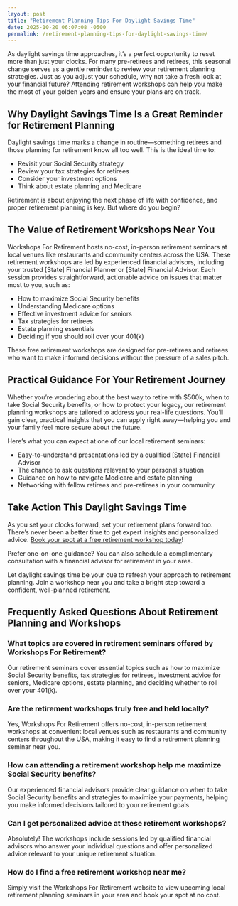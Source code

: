 ```yaml
---
layout: post
title: "Retirement Planning Tips For Daylight Savings Time"
date: 2025-10-20 06:07:08 -0500
permalink: /retirement-planning-tips-for-daylight-savings-time/
---
```

As daylight savings time approaches, it’s a perfect opportunity to reset more than just your clocks. For many pre-retirees and retirees, this seasonal change serves as a gentle reminder to review your retirement planning strategies. Just as you adjust your schedule, why not take a fresh look at your financial future? Attending retirement workshops can help you make the most of your golden years and ensure your plans are on track.

## Why Daylight Savings Time Is a Great Reminder for Retirement Planning

Daylight savings time marks a change in routine—something retirees and those planning for retirement know all too well. This is the ideal time to:

- Revisit your Social Security strategy  
- Review your tax strategies for retirees  
- Consider your investment options  
- Think about estate planning and Medicare

Retirement is about enjoying the next phase of life with confidence, and proper retirement planning is key. But where do you begin?

## The Value of Retirement Workshops Near You

Workshops For Retirement hosts no-cost, in-person retirement seminars at local venues like restaurants and community centers across the USA. These retirement workshops are led by experienced financial advisors, including your trusted [State] Financial Planner or [State] Financial Advisor. Each session provides straightforward, actionable advice on issues that matter most to you, such as:

- How to maximize Social Security benefits  
- Understanding Medicare options  
- Effective investment advice for seniors  
- Tax strategies for retirees  
- Estate planning essentials  
- Deciding if you should roll over your 401(k)  

These free retirement workshops are designed for pre-retirees and retirees who want to make informed decisions without the pressure of a sales pitch.

## Practical Guidance For Your Retirement Journey

Whether you’re wondering about the best way to retire with $500k, when to take Social Security benefits, or how to protect your legacy, our retirement planning workshops are tailored to address your real-life questions. You’ll gain clear, practical insights that you can apply right away—helping you and your family feel more secure about the future.

Here’s what you can expect at one of our local retirement seminars:

- Easy-to-understand presentations led by a qualified [State] Financial Advisor  
- The chance to ask questions relevant to your personal situation  
- Guidance on how to navigate Medicare and estate planning  
- Networking with fellow retirees and pre-retirees in your community  

## Take Action This Daylight Savings Time

As you set your clocks forward, set your retirement plans forward too. There’s never been a better time to get expert insights and personalized advice. [Book your spot at a free retirement workshop today](https://workshopsforretirement.com/)!

Prefer one-on-one guidance? You can also schedule a complimentary consultation with a financial advisor for retirement in your area.

Let daylight savings time be your cue to refresh your approach to retirement planning. Join a workshop near you and take a bright step toward a confident, well-planned retirement.

## Frequently Asked Questions About Retirement Planning and Workshops

### What topics are covered in retirement seminars offered by Workshops For Retirement?  
Our retirement seminars cover essential topics such as how to maximize Social Security benefits, tax strategies for retirees, investment advice for seniors, Medicare options, estate planning, and deciding whether to roll over your 401(k).

### Are the retirement workshops truly free and held locally?  
Yes, Workshops For Retirement offers no-cost, in-person retirement workshops at convenient local venues such as restaurants and community centers throughout the USA, making it easy to find a retirement planning seminar near you.

### How can attending a retirement workshop help me maximize Social Security benefits?  
Our experienced financial advisors provide clear guidance on when to take Social Security benefits and strategies to maximize your payments, helping you make informed decisions tailored to your retirement goals.

### Can I get personalized advice at these retirement workshops?  
Absolutely! The workshops include sessions led by qualified financial advisors who answer your individual questions and offer personalized advice relevant to your unique retirement situation.

### How do I find a free retirement workshop near me?  
Simply visit the Workshops For Retirement website to view upcoming local retirement planning seminars in your area and book your spot at no cost.

<script type="application/ld+json">
{
  "@context": "https://schema.org",
  "@type": "BlogPosting",
  "headline": "Retirement Planning Tips For Daylight Savings Time",
  "description": "As daylight savings time approaches, pre-retirees and retirees are reminded to review their retirement planning strategies. Attend free retirement workshops to get expert advice on Social Security, tax strategies, Medicare, and more.",
  "author": {
    "@type": "Person",
    "name": "Workshops For Retirement"
  },
  "publisher": {
    "@type": "Person",
    "name": "Workshops For Retirement"
  },
  "mainEntityOfPage": {
    "@type": "WebPage",
    "@id": "https://workshopsforretirement.com/blog/retirement-planning-tips-daylight-savings-time"
  },
  "datePublished": "2024-03-01",
  "dateModified": "2024-03-01"
}
</script>

<script type="application/ld+json">
{
  "@context": "https://schema.org",
  "@type": "FAQPage",
  "mainEntity": [
    {
      "@type": "Question",
      "name": "What topics are covered in retirement seminars offered by Workshops For Retirement?",
      "acceptedAnswer": {
        "@type": "Answer",
        "text": "Our retirement seminars cover essential topics such as how to maximize Social Security benefits, tax strategies for retirees, investment advice for seniors, Medicare options, estate planning, and deciding whether to roll over your 401(k)."
      }
    },
    {
      "@type": "Question",
      "name": "Are the retirement workshops truly free and held locally?",
      "acceptedAnswer": {
        "@type": "Answer",
        "text": "Yes, Workshops For Retirement offers no-cost, in-person retirement workshops at convenient local venues such as restaurants and community centers throughout the USA, making it easy to find a retirement planning seminar near you."
      }
    },
    {
      "@type": "Question",
      "name": "How can attending a retirement workshop help me maximize Social Security benefits?",
      "acceptedAnswer": {
        "@type": "Answer",
        "text": "Our experienced financial advisors provide clear guidance on when to take Social Security benefits and strategies to maximize your payments, helping you make informed decisions tailored to your retirement goals."
      }
    },
    {
      "@type": "Question",
      "name": "Can I get personalized advice at these retirement workshops?",
      "acceptedAnswer": {
        "@type": "Answer",
        "text": "Absolutely! The workshops include sessions led by qualified financial advisors who answer your individual questions and offer personalized advice relevant to your unique retirement situation."
      }
    },
    {
      "@type": "Question",
      "name": "How do I find a free retirement workshop near me?",
      "acceptedAnswer": {
        "@type": "Answer",
        "text": "Simply visit the Workshops For Retirement website to view upcoming local retirement planning seminars in your area and book your spot at no cost."
      }
    }
  ]
}
</script>